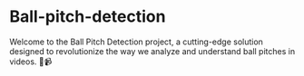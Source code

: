 # Ball-pitch-detection
Welcome to the Ball Pitch Detection project, a cutting-edge solution designed to revolutionize the way we analyze and understand ball pitches in videos. 🎾📹

